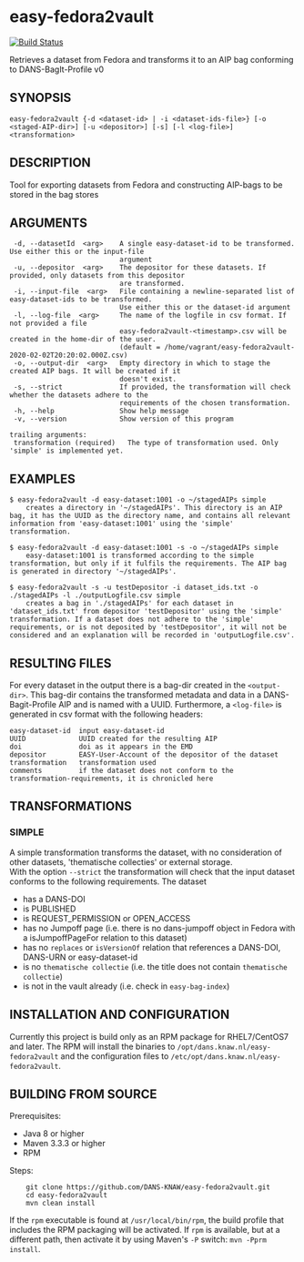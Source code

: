 easy-fedora2vault
==============
[![Build Status](https://travis-ci.org/DANS-KNAW/easy-fedora2vault.png?branch=master)](https://travis-ci.org/DANS-KNAW/easy-fedora2vault)

Retrieves a dataset from Fedora and transforms it to an AIP bag conforming to DANS-BagIt-Profile v0

SYNOPSIS
--------

    easy-fedora2vault {-d <dataset-id> | -i <dataset-ids-file>} [-o <staged-AIP-dir>] [-u <depositor>] [-s] [-l <log-file>] <transformation>

DESCRIPTION
-----------
Tool for exporting datasets from Fedora and constructing AIP-bags to be stored in the bag stores

ARGUMENTS
---------

     -d, --datasetId  <arg>    A single easy-dataset-id to be transformed. Use either this or the input-file
                               argument
     -u, --depositor  <arg>    The depositor for these datasets. If provided, only datasets from this depositor
                               are transformed.
     -i, --input-file  <arg>   File containing a newline-separated list of easy-dataset-ids to be transformed.
                               Use either this or the dataset-id argument
     -l, --log-file  <arg>     The name of the logfile in csv format. If not provided a file
                               easy-fedora2vault-<timestamp>.csv will be created in the home-dir of the user.
                               (default = /home/vagrant/easy-fedora2vault-2020-02-02T20:20:02.000Z.csv)
     -o, --output-dir  <arg>   Empty directory in which to stage the created AIP bags. It will be created if it
                               doesn't exist.
     -s, --strict              If provided, the transformation will check whether the datasets adhere to the
                               requirements of the chosen transformation.
     -h, --help                Show help message
     -v, --version             Show version of this program

    trailing arguments:
     transformation (required)   The type of transformation used. Only 'simple' is implemented yet.

EXAMPLES
--------

    $ easy-fedora2vault -d easy-dataset:1001 -o ~/stagedAIPs simple
        creates a directory in '~/stagedAIPs'. This directory is an AIP bag, it has the UUID as the directory name, and contains all relevant information from 'easy-dataset:1001' using the 'simple' transformation.
    
    $ easy-fedora2vault -d easy-dataset:1001 -s -o ~/stagedAIPs simple
        easy-dataset:1001 is transformed according to the simple transformation, but only if it fulfils the requirements. The AIP bag is generated in directory '~/stagedAIPs'.
    
    $ easy-fedora2vault -s -u testDepositor -i dataset_ids.txt -o ./stagedAIPs -l ./outputLogfile.csv simple
        creates a bag in './stagedAIPs' for each dataset in 'dataset_ids.txt' from depositor 'testDepositor' using the 'simple' transformation. If a dataset does not adhere to the 'simple' requirements, or is not deposited by 'testDepositor', it will not be considered and an explanation will be recorded in 'outputLogfile.csv'. 


RESULTING FILES
---------------
For every dataset in the output there is a bag-dir created in the `<output-dir>`. This bag-dir contains the transformed metadata and data in a DANS-Bagit-Profile AIP and is named with a UUID.
Furthermore, a `<log-file>` is generated in csv format with the following headers:

    easy-dataset-id  input easy-dataset-id
    UUID             UUID created for the resulting AIP
    doi              doi as it appears in the EMD
    depositor        EASY-User-Account of the depositor of the dataset
    transformation   transformation used
    comments         if the dataset does not conform to the transformation-requirements, it is chronicled here


TRANSFORMATIONS
---------------
### SIMPLE
A simple transformation transforms the dataset, with no consideration of other datasets, 'thematische collecties' or external storage.  
With the option `--strict` the transformation will check that the input dataset conforms to the following requirements. The dataset

* has a DANS-DOI
* is PUBLISHED
* is REQUEST\_PERMISSION or OPEN\_ACCESS
* has no Jumpoff page (i.e. there is no dans-jumpoff object in Fedora with a isJumpoffPageFor relation to this dataset)
* has no `replaces` or `isVersionOf` relation that references a DANS-DOI, DANS-URN or easy-dataset-id
* is no `thematische collectie` (i.e. the title does not contain `thematische collectie`)
* is not in the vault already (i.e. check in `easy-bag-index`)


INSTALLATION AND CONFIGURATION
------------------------------
Currently this project is build only as an RPM package for RHEL7/CentOS7 and later. The RPM will install the binaries to
`/opt/dans.knaw.nl/easy-fedora2vault` and the configuration files to `/etc/opt/dans.knaw.nl/easy-fedora2vault`.

BUILDING FROM SOURCE
--------------------

Prerequisites:

* Java 8 or higher
* Maven 3.3.3 or higher
* RPM

Steps:

        git clone https://github.com/DANS-KNAW/easy-fedora2vault.git
        cd easy-fedora2vault
        mvn clean install

If the `rpm` executable is found at `/usr/local/bin/rpm`, the build profile that includes the RPM
packaging will be activated. If `rpm` is available, but at a different path, then activate it by using
Maven's `-P` switch: `mvn -Pprm install`.

